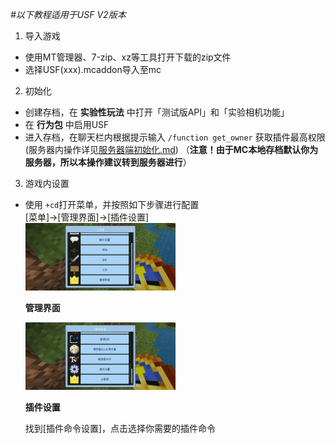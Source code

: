_#以下教程适用于USF V2版本_

1. 导入游戏  
- 使用MT管理器、7-zip、xz等工具打开下载的zip文件
- 选择USF(xxx).mcaddon导入至mc      

2. 初始化
- 创建存档，在 __实验性玩法__ 中打开「测试版API」和「实验相机功能」
- 在 __行为包__ 中启用USF
- 进入存档，在聊天栏内根据提示输入 `/function get_owner` 获取插件最高权限(服务器内操作详见[服务器端初始化.md](/USF安装教程/服务器端初始化.md))
  （**注意！由于MC本地存档默认你为服务器，所以本操作建议转到服务器进行**）

3. 游戏内设置
- 使用 `+cd`打开菜单，并按照如下步骤进行配置   
   [菜单]→[管理界面]→[插件设置]  
   <img src="../图片/reset1.jpg" width="50%">  

   **管理界面**

   <img src="../图片/reset2.jpg" width="50%">  

   **插件设置**

   找到[插件命令设置]，点击选择你需要的插件命令
   
